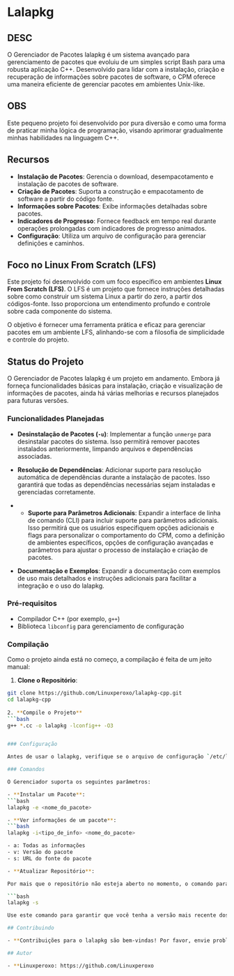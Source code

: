 # Lalapkg

## DESC

O Gerenciador de Pacotes lalapkg é um sistema avançado para gerenciamento de pacotes que evoluiu de um simples script Bash para uma robusta aplicação C++. Desenvolvido para lidar com a instalação, criação e recuperação de informações sobre pacotes de software, o CPM oferece uma maneira eficiente de gerenciar pacotes em ambientes Unix-like.

## OBS

Este pequeno projeto foi desenvolvido por pura diversão e como uma forma de praticar minha lógica de programação, visando aprimorar gradualmente minhas habilidades na linguagem C++.

## Recursos
- **Instalação de Pacotes**: Gerencia o download, desempacotamento e instalação de pacotes de software.
- **Criação de Pacotes**: Suporta a construção e empacotamento de software a partir do código fonte.
- **Informações sobre Pacotes**: Exibe informações detalhadas sobre pacotes.
- **Indicadores de Progresso**: Fornece feedback em tempo real durante operações prolongadas com indicadores de progresso animados.
- **Configuração**: Utiliza um arquivo de configuração para gerenciar definições e caminhos.

## Foco no Linux From Scratch (LFS)

Este projeto foi desenvolvido com um foco específico em ambientes **Linux From Scratch (LFS)**. O LFS é um projeto que fornece instruções detalhadas sobre como construir um sistema Linux a partir do zero, a partir dos códigos-fonte. Isso proporciona um entendimento profundo e controle sobre cada componente do sistema.

O objetivo é fornecer uma ferramenta prática e eficaz para gerenciar pacotes em um ambiente LFS, alinhando-se com a filosofia de simplicidade e controle do projeto.

## Status do Projeto

O Gerenciador de Pacotes lalapkg é um projeto em andamento. Embora já forneça funcionalidades básicas para instalação, criação e visualização de informações de pacotes, ainda há várias melhorias e recursos planejados para futuras versões.

### Funcionalidades Planejadas

- **Desinstalação de Pacotes (`-u`)**: Implementar a função `unmerge` para desinstalar pacotes do sistema. Isso permitirá remover pacotes instalados anteriormente, limpando arquivos e dependências associadas.

- **Resolução de Dependências**: Adicionar suporte para resolução automática de dependências durante a instalação de pacotes. Isso garantirá que todas as dependências necessárias sejam instaladas e gerenciadas corretamente.

- - **Suporte para Parâmetros Adicionais**: Expandir a interface de linha de comando (CLI) para incluir suporte para parâmetros adicionais. Isso permitirá que os usuários especifiquem opções adicionais e flags para personalizar o comportamento do CPM, como a definição de ambientes específicos, opções de configuração avançadas e parâmetros para ajustar o processo de instalação e criação de pacotes.

-  **Documentação e Exemplos**: Expandir a documentação com exemplos de uso mais detalhados e instruções adicionais para facilitar a integração e o uso do lalapkg.

### Pré-requisitos

- Compilador C++ (por exemplo, `g++`)
- Biblioteca `libconfig` para gerenciamento de configuração

### Compilação

Como o projeto ainda está no começo, a compilação é feita de um jeito manual:

1. **Clone o Repositório**:
  ```bash
  git clone https://github.com/Linuxperoxo/lalapkg-cpp.git
  cd lalapkg-cpp
    
2. **Compile o Projeto**
  ```bash
  g++ *.cc -o lalapkg -lconfig++ -O3


### Configuração

Antes de usar o lalapkg, verifique se o arquivo de configuração `/etc/lala.conf` está configurado corretamente. Este arquivo define os caminhos e configurações utilizados pelo lalapkg.

### Comandos

O Gerenciador suporta os seguintes parâmetros:

- **Instalar um Pacote**:
  ```bash
  lalapkg -e <nome_do_pacote>

- **Ver informações de um pacote**:
  ```bash
  lalapkg -i<tipo_de_info> <nome_do_pacote>

- a: Todas as informações
- v: Versão do pacote
- s: URL do fonte do pacote

- **Atualizar Repositório**:

Por mais que o repositório não esteja aberto no momento, o comando para sincronizar o repositório é:

  ```bash
  lalapkg -s

Use este comando para garantir que você tenha a versão mais recente dos pacotes disponíveis.

## Contribuindo

- **Contribuições para o lalapkg são bem-vindas! Por favor, envie problemas ou solicitações de pull via o repositório no GitHub. Certifique-se de que seu código segue o estilo existente e inclui testes apropriados.

## Autor

- **Linuxperoxo: https://github.com/Linuxperoxo
